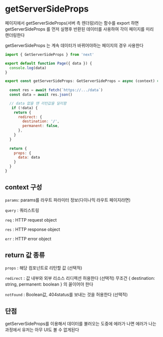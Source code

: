 # getServerSideProps

페이지에서 getServerSideProps(서버 측 렌더링)라는 함수를 export 하면 
getServerSideProps 를 먼저 실행후 반환된 데이터를 사용하여 각이 페이지를 미리 랜더링한다

getServerSideProps 는 계속 데이터가 바뀌어야하는 페이지의 경우 사용한다

```js
import { GetServerSideProps } from 'next'

export default function Page({ data }) {
  console.log(data)
}

export const getServerSideProps: GetServerSideProps = async (context) => {
  
  const res = await fetch(`https://.../data`)
  const data = await res.json()

  // data 없을 땐 리턴값을 달리함
   if (!data) {
    return {
      redirect: {
        destination: '/',
        permanent: false,
      },
    }
  }
  
  return {
    props: {
      data: data
    }
  }
}

```
## context 구성

`params`: params를 라우트 파라미터 정보(다이나믹 라우트 페이지라면)

`query` : 쿼리스트링

`req` : HTTP request object

`res` : HTTP response object

`err` : HTTP error object



## return 값 종류

`props` : 해당 컴포넌트로 리턴할 값 (선택적)

`redirect` : 값 내부와 외부 리소스 리디렉션 허용한다 (선택적) 무조건 { destination: string, permanent: boolean } 의 꼴이어야 한다

`notFound` : Boolean값, 404status를 보내는 것을 허용한다 (선택적)


## 단점

getServerSideProps를 이용해서 데이터를 불러오는 도중에 에러가 나면 에러가 나는 과정에서 유저는 아무 UI도 볼 수 없게된다

